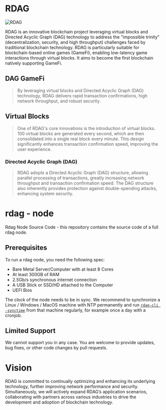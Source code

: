 

# RDAG
![RDAG](https://rdagcoin.org/img/rdagcoin_logo.2c3c4bae.png)

RDAG is an innovative blockchain project leveraging virtual blocks and Directed Acyclic Graph (DAG) technology to address the
      "impossible trinity" (decentralization, security, and high throughput) challenges faced by traditional blockchain technology. RDAG is
      particularly suitable for blockchain-based online games (GameFi), enabling low-latency game interactions through virtual blocks. It
      aims to become the first blockchain natively supporting GameFi.

## DAG GameFi
>  By leveraging virtual blocks and Directed Acyclic Graph (DAG) technology, RDAG delivers rapid transaction confirmations, high network throughput, and robust security.

## Virtual Blocks
> One of RDAG's core innovations is the introduction of virtual blocks. 100 virtual blocks are generated every second, which are then
      consolidated into a single real block every minute. This design significantly enhances transaction confirmation speed, improving the
      user experience.

### Directed Acyclic Graph (DAG)
>RDAG adopts a Directed Acyclic Graph (DAG) structure, allowing parallel processing of transactions, greatly increasing network
      throughput and transaction confirmation speed. The DAG structure also inherently provides protection against double-spending attacks,
      enhancing system security.



# rdag - node
Rdag Node Source Code - this repository contains the source code of a full rdag node.

## Prerequisites
To run a rdag node, you need the following spec:
- Bare Metal Server/Computer with at least 8 Cores 
- At least 300GB of RAM
- 2.5Gb/s synchronous internet connection
- A USB Stick or SSD/HD attached to the Computer
- UEFI Bios 



The clock of the node needs to be in sync.
We recommend to synchronize a Linux / Windows / MacOS machine with NTP permanently and run [`rdag-cli -synctime`](https://github.com/rdag/rdag-cli) from that machine regularly, for example once a day with a cronjob.



## Limited Support
We cannot support you in any case. You are welcome to provide updates, bug fixes, or other code changes by pull requests.


# Vision
RDAG is committed to continually optimizing and enhancing its underlying technology, further improving network performance and
      security. Simultaneously, we will actively expand RDAG’s application scenarios, collaborating with partners across various industries
      to drive the development and adoption of blockchain technology.
